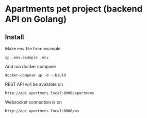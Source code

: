 # Apartments pet project (backend API on Golang)

## Install
Make env file from example
```shell
cp .env.example .env
```

And run docker compose
```shell
docker-compose up -d --biuld
```

REST API will be available on
```shell
http://api.apartmens.local:8000/apartmens
```

Websocket connection is on
```shell
http://api.apartmens.local:8000/ws
```
